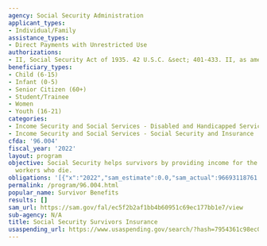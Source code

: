 ```yaml
---
agency: Social Security Administration
applicant_types:
- Individual/Family
assistance_types:
- Direct Payments with Unrestricted Use
authorizations:
- II, Social Security Act of 1935. 42 U.S.C. &sect; 401-433. II, as amended.
beneficiary_types:
- Child (6-15)
- Infant (0-5)
- Senior Citizen (60+)
- Student/Trainee
- Women
- Youth (16-21)
categories:
- Income Security and Social Services - Disabled and Handicapped Services
- Income Security and Social Services - Social Security and Insurance
cfda: '96.004'
fiscal_year: '2022'
layout: program
objective: Social Security helps survivors by providing income for the families of
  workers who die.
obligations: '[{"x":"2022","sam_estimate":0.0,"sam_actual":96693118761.0,"usa_spending_actual":96693118762.0},{"x":"2023","sam_estimate":102049000000.0,"sam_actual":0.0,"usa_spending_actual":77984163068.0},{"x":"2024","sam_estimate":107093000000.0,"sam_actual":0.0,"usa_spending_actual":0.0}]'
permalink: /program/96.004.html
popular_name: Survivor Benefits
results: []
sam_url: https://sam.gov/fal/ec5f2b2af1bb4b60951c69ec177bb1e7/view
sub-agency: N/A
title: Social Security Survivors Insurance
usaspending_url: https://www.usaspending.gov/search/?hash=7954361c98ec09531ba4daeeff137ced
---
```

